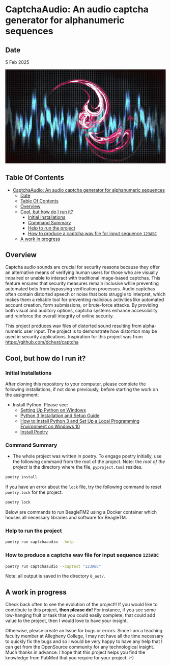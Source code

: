 # CaptchaAudio: An audio captcha generator for alphanumeric sequences

## Date

5 Feb 2025

![graphics/noise.png](graphics/noise.png)

## Table Of Contents
- [CaptchaAudio: An audio captcha generator for alphanumeric sequences](#captchaaudio-an-audio-captcha-generator-for-alphanumeric-sequences)
  - [Date](#date)
  - [Table Of Contents](#table-of-contents)
  - [Overview](#overview)
  - [Cool, but how do I run it?](#cool-but-how-do-i-run-it)
    - [Initial Installations](#initial-installations)
    - [Command Summary](#command-summary)
    - [Help to run the project](#help-to-run-the-project)
    - [How to produce a captcha wav file for input sequence `123ABC`](#how-to-produce-a-captcha-wav-file-for-input-sequence-123abc)
  - [A work in progress](#a-work-in-progress)

## Overview

Captcha audio sounds are crucial for security reasons because they offer an alternative means of verifying human users for those who are visually impaired or unable to interact with traditional image-based captchas. This feature ensures that security measures remain inclusive while preventing automated bots from bypassing verification processes. Audio captchas often contain distorted speech or noise that bots struggle to interpret, which makes them a reliable tool for preventing malicious activities like automated account creation, form submissions, or brute-force attacks. By providing both visual and auditory options, captcha systems enhance accessibility and reinforce the overall integrity of online security.

This project produces wav files of distorted sound resulting from alpha-numeric user input. The project is to demonstrate how distortion may be used in security applications. Inspiration for this project was from https://github.com/dchest/captcha

## Cool, but how do I run it?

### Initial Installations

After cloning this repository to your computer, please complete the following installations, if not done previously, before starting the work on the assignment:

- Install Python. Please see:
  - [Setting Up Python on Windows](https://realpython.com/lessons/python-windows-setup/)
  - [Python 3 Installation and Setup Guide](https://realpython.com/installing-python/)
  - [How to Install Python 3 and Set Up a Local Programming Environment on Windows 10](https://www.digitalocean.com/community/tutorials/how-to-install-python-3-and-set-up-a-local-programming-environment-on-windows-10)
  - [Install Poetry](https://python-poetry.org/docs/#installation)

### Command Summary

-  The whole project was written in poetry. To engage poetry initially, use the following command from the root of the project. Note: the *root of the project* is the directory where the file, `pyproject.toml` resides.

``` bash
poetry install
```

If you have an error about the `lock` file, try the following command to reset `poetry.lock` for the project.

``` bash
poetry lock
```

Below are commands to run BeagleTM2 using a Docker container which houses all necessary libraries and software for BeagleTM.

### Help to run the project

``` bash
poetry run captchaaudio --help
```

### How to produce a captcha wav file for input sequence `123ABC`

``` bash
poetry run captchaaudio --captext "123ABC"
```

Note: all output is saved in the directory `0_out/`.

## A work in progress

Check back often to see the evolution of the project!! If you would like to contribute to this project, __then please do!__ For instance, if you see some low-hanging fruit or task that you could easily complete, that could add value to the project, then I would love to have your insight.

Otherwise, please create an Issue for bugs or errors. Since I am a teaching faculty member at Allegheny College, I may not have all the time necessary to quickly fix the bugs and so I would be very happy to have any help that I can get from the OpenSource community for any technological insight. Much thanks in advance. I hope that this project helps you find the knowledge from PubMed that you require for your project. :-)
